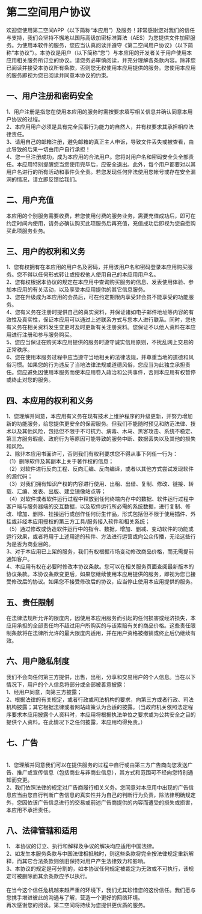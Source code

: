 # 第二空间用户协议
欢迎您使用第二空间APP（以下简称“本应用”）及服务！非常感谢您对我们的信任与支持，我们会坚持不懈地以国际高级加密标准算法（AES）为您提供文件加密服务。为使用本软件的服务，您应当认真阅读并遵守《第二空间用户协议》（以下简称“本协议”）。本协议是用户（以下简称“您”）与本应用的开发者关于用户使用本应用相关服务所订立的协议。请您务必审慎阅读，并充分理解各条款内容。除非您已阅读并接受本协议所有条款，否则您无权使用本应用提供的服务。您使用本应用的服务即视为您已阅读并同意本协议的约束。
## 一、用户注册和密码安全
1、用户注册是指您在使用本应用的服务时需按要求填写相关信息并确认同意本用户协议的过程。
</br>2、本应用用户必须是具有完全民事行为能力的自然人，并有权要求其承担相应法律责任。
</br>3、请用自己的邮箱注册，避免邮箱的真正主人申诉，导致文件丢失或被查看，由此导致的后果一切由用户自行承担！
</br>4、您一旦注册成功，成为本应用的合法用户。您将对用户名和密码安全负全部责任。本应用特别提醒您当您使用完毕后，应安全退出。此外，每个用户都要对以其用户名进行的所有活动和事件负全责。若您发现任何非法使用您帐号或存在安全漏洞的情况，请立即反馈给我们。
## 二、用户充值
本应用的个别服务需要收费，若您使用付费的服务业务，需要充值成功后，即可在约定时间内使用，请务必确认购买此项服务后再充值，充值成功后即视为您自愿购买此项服务业务。
## 三、用户的权利和义务
1、您有权拥有在本应用的用户名及密码，并用该用户名和密码登录本应用购买服务。您不得以任何形式转让或授权他人使用自己的本应用用户名。
</br>2、您有权根据本协议的规定在本应用中查询购买服务的信息、发表使用体验、参加本应用的有关活动，以及享受本应用提供的其它信息服务。
</br>3、您在升级成为本应用的会员后，可在约定期限内享受非会员不能享受的功能服务。
</br>4、您有义务在注册时提供自己的真实资料，并保证诸如电子邮件地址等内容的有效性及真实性，保证本应用可以通过上述联系方式与您本人进行联系。同时，您也有义务在相关资料发生变更时及时更新有关注册资料。您保证不以他人资料在本应用进行注册和参与服务购买。
</br>5、您应当保证在购买本应用提供的服务时遵守诚实信用原则，不扰乱网上交易的正常秩序。
</br>6、您在使用本服务过程中应当遵守当地相关的法律法规，并尊重当地的道德和风俗习惯。如果您的行为违反了当地法律法规或道德风俗，您应当为此独立承担责任。您应避免因使用本服务而使本应用卷入政治和公共事件，否则本应用有权暂停或终止对您的服务。
## 四、本应用的权利和义务
1、您理解并同意，本应用有义务在现有技术上维护程序的升级更新，并努力增加新的功能服务，给您提供更安全的保密服务。但我们不能随时预见和防范法律、技术以及其他风险，包括但不限于不可抗力、病毒、木马、黑客攻击、系统不稳定、第三方服务瑕疵、政府行为等原因可能导致的服务中断、数据丢失以及其他的损失和风险。
</br>2、除非本应用书面许可，否则我们有权利要求您不得从事下列任一行为：
</br>（1）删除软件及其副本上关于著作权的信息；
</br>（2）对软件进行反向工程、反向汇编、反向编译，或者以其他方式尝试发现软件的源代码；
</br>（3）对我们拥有知识产权的内容进行使用、出租、出借、复制、修改、链接、转载、汇编、发表、出版、建立镜像站点等；
</br>（4）对软件或者软件运行过程中释放到任何终端内存中的数据、软件运行过程中客户端与服务器端的交互数据，以及软件运行所必需的系统数据，进行复制、修改、增加、删除、挂接运行或创作任何衍生作品，形式包括但不限于使用插件、外挂或非经本应用授权的第三方工具/服务接入软件和相关系统；
</br>（5）通过修改或伪造软件运行中的指令、数据，增加、删减、变动软件的功能或运行效果，或者将用于上述用途的软件、方法进行运营或向公众传播，无论这些行为是否为商业目的。
</br>3、对于本应用已上架的服务，我们有权根据市场变动修改商品价格，而无需提前通知客户。
</br>4、本应用有权在必要时修改本协议条款。您可以在相关服务页面查阅最新版本的协议条款。本协议条款变更后，如果您继续使用本应用提供的服务，即视为您已接受修改后的协议。如果您不接受修改后的协议，应当停止使用本应用提供的服务。
## 五、责任限制
在法律法规所允许的限度内，因使用本应用服务而引起的任何损害或经济损失，本应用承担的全部责任均不超过用户所购买的与该索赔有关的商品价格。这些责任限制条款将在法律所允许的最大限度内适用，并在用户资格被撤销或终止后仍继续有效。
## 六、用户隐私制度
我们不会向任何第三方提供，出售，出租，分享和交易用户的个人信息。当在以下情况下，用户的个人信息将部分或全部被善意披露：
</br>1、经用户同意，向第三方披露；
</br>2、根据法律的有关规定，或者行政或司法机构的要求，向第三方或者行政、司法机构披露；其它根据法律或者网站政策认为合适的披露。（当政府机关依照法定程序要求本应用披露个人资料时，本应用将根据执法单位之要求或为公共安全之目的提供个人资料。在此情况下之任何披露，本应用均得免责。）
## 七、广告
</br>1、您理解并同意我们可以在提供服务的过程中自行或由第三方广告商向您发送广告、推广或宣传信息（包括商业与非商业信息），其方式和范围可不经向您特别通知而变更。
</br>2、我们依照法律的规定对广告商履行相关义务。您同意对本应用中出现的广告信息应当由您自行判断广告信息的真实性并为自己的判断行为负责，除法律明确规定外，您因依该广告信息进行的交易或前述广告商提供的内容而遭受的损失或损害，本应用不承担责任。
## 八、法律管辖和适用
1、 本协议的订立、执行和解释及争议的解决均应适用中国法律。
</br>2、如发生本服务条款与中国法律相抵触时，则这些条款将完全按法律规定重新解释，而其它合法条款则依旧保持对用户产生法律效力和影响。
</br>3、本协议的规定是可分割的，如本协议任何规定被裁定为无效或不可执行，该规定可被删除而其余条款应予以执行。
</br></br>在当今这个信任危机越来越严重的环境下，我们尤其珍惜您的这份信任。我们愿与您携手增进彼此的沟通与了解，营造一个更好的网络环境。
</br>再次感谢您的阅读。第二空间将持续为您提供更优质的服务。